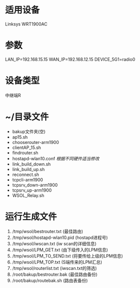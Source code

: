 # 适用设备
Linksys WRT1900AC
# 参数
LAN_IP=192.168.15.15
WAN_IP=192.168.12.15
DEVICE_5G1=radio0

# 设备类型
中继端R

# ~/目录文件
- bakup文件夹(空)
- ap15.sh
- chooserouter-arm1900
- clientAP_15.sh
- findrouter.sh
- hostapd-wlan10.conf *根据不同硬件适当修改*
- link_build_down.sh
- link_build_up.sh
- reconnect.sh
- tcpcli-arm1900
- tcpsrv_down-arm1900
- tcpsrv_up-arm1900
- WSOL_Relay.sh

# 运行生成文件
1. /tmp/wsol/bestrouter.txt 		(最佳路由)
2. /tmp/wsol/hostapd-wlan10.pid 	(hostapd进程号)
3. /tmp/wsol/iwscan.txt 			(iw scan的详细信息)
4. /tmp/wsol/LPM_GET.txt 			(由下级传入的LPM信息)
5. /tmp/wsol/LPM_TO_SEND.txt 		(将要传给上级的LPM信息)
6. /tmp/wsol/LPM_TOP.txt 			(S端传来的LPM汇总)
7. /tmp/wsol/routerlist.txt 		(iwscan.txt的筛选)
8. /root/bakup/bestrouter.bak 			(最佳路由备份)
9. /root/bakup/routebak.sh 				(路由表备份)